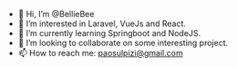 - 👋 Hi, I’m @BellieBee
- 👀 I’m interested in Laravel, VueJs and React.
- 🌱 I’m currently learning Springboot and NodeJS.
- 💞️ I’m looking to collaborate on some interesting project.
- 📫 How to reach me: paosulpizi@gmail.com

<!---
BellieBee/BellieBee is a ✨ special ✨ repository because its `README.md` (this file) appears on your GitHub profile.
You can click the Preview link to take a look at your changes.
--->
